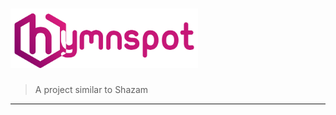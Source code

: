 # <img src="./Global%20Resources/Logo/hymnspot-full.png" alt="Hymnspot" width="300"/>

> A project similar to Shazam

***
